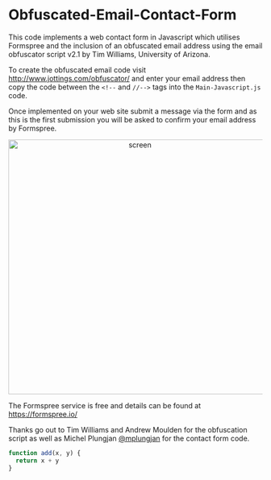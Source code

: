 # Obfuscated-Email-Contact-Form

This code implements a web contact form in Javascript which utilises Formspree and the inclusion of an obfuscated email address using the email obfuscator script v2.1 by Tim Williams, University of Arizona.

To create the obfuscated email code visit http://www.jottings.com/obfuscator/ and enter your email address then copy the code between the `<!--` and `//-->` tags into the ```Main-Javascript.js``` code.

Once implemented on your web site submit a message via the form and as this is the first submission you will be asked to confirm your email address by Formspree.

<p align="center">
  <img src="https://user-images.githubusercontent.com/21248753/36389885-baad01fe-1598-11e8-89df-e2bb3674506f.png" width="506" alt="screen">
</p>

The Formspree service is free and details can be found at https://formspree.io/

Thanks go out to Tim Williams and Andrew Moulden for the obfuscation script as well as Michel Plungjan <a href="https://twitter.com/mplungjan/" target="_blank">@mplungjan</a> for the contact form code.


```javascript {.line-numbers}
function add(x, y) {
  return x + y
}
```
